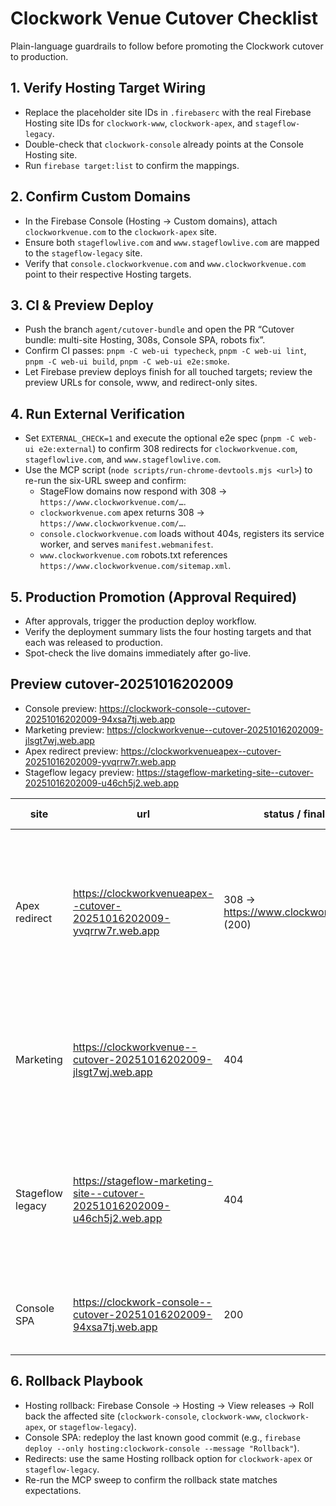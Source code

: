 # Clockwork Venue Cutover Checklist

Plain-language guardrails to follow before promoting the Clockwork cutover to production.

## 1. Verify Hosting Target Wiring
- Replace the placeholder site IDs in `.firebaserc` with the real Firebase Hosting site IDs for `clockwork-www`, `clockwork-apex`, and `stageflow-legacy`.
- Double-check that `clockwork-console` already points at the Console Hosting site.
- Run `firebase target:list` to confirm the mappings.

## 2. Confirm Custom Domains
- In the Firebase Console (Hosting → Custom domains), attach `clockworkvenue.com` to the `clockwork-apex` site.
- Ensure both `stageflowlive.com` and `www.stageflowlive.com` are mapped to the `stageflow-legacy` site.
- Verify that `console.clockworkvenue.com` and `www.clockworkvenue.com` point to their respective Hosting targets.

## 3. CI & Preview Deploy
- Push the branch `agent/cutover-bundle` and open the PR “Cutover bundle: multi-site Hosting, 308s, Console SPA, robots fix”.
- Confirm CI passes: `pnpm -C web-ui typecheck`, `pnpm -C web-ui lint`, `pnpm -C web-ui build`, `pnpm -C web-ui e2e:smoke`.
- Let Firebase preview deploys finish for all touched targets; review the preview URLs for console, www, and redirect-only sites.

## 4. Run External Verification
- Set `EXTERNAL_CHECK=1` and execute the optional e2e spec (`pnpm -C web-ui e2e:external`) to confirm 308 redirects for `clockworkvenue.com`, `stageflowlive.com`, and `www.stageflowlive.com`.
- Use the MCP script (`node scripts/run-chrome-devtools.mjs <url>`) to re-run the six-URL sweep and confirm:
  - StageFlow domains now respond with 308 → `https://www.clockworkvenue.com/…`.
  - `clockworkvenue.com` apex returns 308 → `https://www.clockworkvenue.com/…`.
  - `console.clockworkvenue.com` loads without 404s, registers its service worker, and serves `manifest.webmanifest`.
  - `www.clockworkvenue.com` robots.txt references `https://www.clockworkvenue.com/sitemap.xml`.

## 5. Production Promotion (Approval Required)
- After approvals, trigger the production deploy workflow.
- Verify the deployment summary lists the four hosting targets and that each was released to production.
- Spot-check the live domains immediately after go-live.

## Preview cutover-20251016202009
- Console preview: https://clockwork-console--cutover-20251016202009-94xsa7tj.web.app
- Marketing preview: https://clockworkvenue--cutover-20251016202009-jlsgt7wj.web.app
- Apex redirect preview: https://clockworkvenueapex--cutover-20251016202009-yvqrrw7r.web.app
- Stageflow legacy preview: https://stageflow-marketing-site--cutover-20251016202009-u46ch5j2.web.app

| site | url | status / final stop | console errors | notes |
| --- | --- | --- | --- | --- |
| Apex redirect | https://clockworkvenueapex--cutover-20251016202009-yvqrrw7r.web.app | 308 → https://www.clockworkvenue.com/ (200) | none | Redirect jumps straight to the production www domain; path preserved, but still references production host |
| Marketing | https://clockworkvenue--cutover-20251016202009-jlsgt7wj.web.app | 404 | 2 (favicon + page) | Static build missing; Next.js site not yet exported for Hosting preview |
| Stageflow legacy | https://stageflow-marketing-site--cutover-20251016202009-u46ch5j2.web.app | 404 | 2 (favicon + page) | Legacy content not staged; current config points at `public/` but no HTML snapshot is present |
| Console SPA | https://clockwork-console--cutover-20251016202009-94xsa7tj.web.app | 200 | none | Static shell serves correctly (index + favicon) |

## 6. Rollback Playbook
- Hosting rollback: Firebase Console → Hosting → View releases → Roll back the affected site (`clockwork-console`, `clockwork-www`, `clockwork-apex`, or `stageflow-legacy`).
- Console SPA: redeploy the last known good commit (e.g., `firebase deploy --only hosting:clockwork-console --message "Rollback"`).
- Redirects: use the same Hosting rollback option for `clockwork-apex` or `stageflow-legacy`.
- Re-run the MCP sweep to confirm the rollback state matches expectations.

